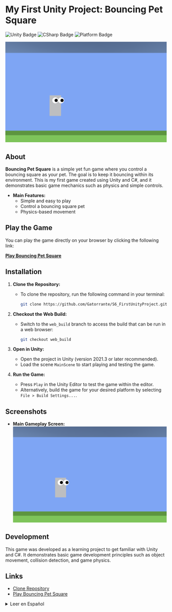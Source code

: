 # My First Unity Project: Bouncing Pet Square

![Unity Badge](https://img.shields.io/badge/Unity-2021.3-blue)
![CSharp Badge](https://img.shields.io/badge/C%23-yes-green)
![Platform Badge](https://img.shields.io/badge/Web-yes-lightgrey)

![Screenshot](screenshot.png)

## About

**Bouncing Pet Square** is a simple yet fun game where you control a bouncing square as your pet. The goal is to keep it bouncing within its environment. This is my first game created using Unity and C#, and it demonstrates basic game mechanics such as physics and simple controls.

- **Main Features:**
  - Simple and easy to play
  - Control a bouncing square pet
  - Physics-based movement

## Play the Game

You can play the game directly on your browser by clicking the following link:

[**Play Bouncing Pet Square**](https://gatorrante.github.io/S6_FirstUnityProject/)

## Installation

1. **Clone the Repository:**
   - To clone the repository, run the following command in your terminal:
     ```bash
     git clone https://github.com/Gatorrante/S6_FirstUnityProject.git
     ```

2. **Checkout the Web Build:**
   - Switch to the `web_build` branch to access the build that can be run in a web browser:
     ```bash
     git checkout web_build
     ```

3. **Open in Unity:**
   - Open the project in Unity (version 2021.3 or later recommended).
   - Load the scene `MainScene` to start playing and testing the game.

4. **Run the Game:**
   - Press `Play` in the Unity Editor to test the game within the editor.
   - Alternatively, build the game for your desired platform by selecting `File > Build Settings...`.

## Screenshots

- **Main Gameplay Screen:**
  ![Main Gameplay Screen](screenshot.png)

## Development

This game was developed as a learning project to get familiar with Unity and C#. It demonstrates basic game development principles such as object movement, collision detection, and game physics.

## Links

- [Clone Repository](https://github.com/Gatorrante/S6_FirstUnityProject)
- [Play Bouncing Pet Square](https://gatorrante.github.io/S6_FirstUnityProject/)

<details>
  <summary>Leer en Español</summary>

  # Mi Primer Proyecto en Unity: Cuadrado Mascota Rebotador

  ![Unity Badge](https://img.shields.io/badge/Unity-2021.3-blue)
  ![CSharp Badge](https://img.shields.io/badge/C%23-yes-green)
  ![Platform Badge](https://img.shields.io/badge/Web-yes-lightgrey)

  ![Captura de Pantalla](screenshot.png)

  ## Acerca de

  **Cuadrado Mascota Rebotador** es un juego simple pero divertido donde controlas un cuadrado rebotador como tu mascota. El objetivo es mantenerlo rebotando dentro de su entorno. Este es mi primer juego creado usando Unity y C#, y demuestra mecánicas de juego básicas como física y controles simples.

  - **Características Principales:**
    - Simple y fácil de jugar
    - Controla una mascota cuadrada rebotadora
    - Movimiento basado en física

  ## Jugar al Juego

  Puedes jugar al juego directamente en tu navegador haciendo clic en el siguiente enlace:

  [**Jugar a Cuadrado Mascota Rebotador**](https://gatorrante.github.io/S6_FirstUnityProject/)

  ## Instalación

  1. **Clonar el Repositorio:**
     - Para clonar el repositorio, ejecuta el siguiente comando en tu terminal:
       ```bash
       git clone https://github.com/Gatorrante/S6_FirstUnityProject.git
       ```

  2. **Cambiar a la Build Web:**
     - Cambia a la rama `web_build` para acceder a la build que puede ejecutarse en un navegador web:
       ```bash
       git checkout web_build
       ```

  3. **Abrir en Unity:**
     - Abre el proyecto en Unity (se recomienda la versión 2021.3 o posterior).
     - Carga la escena `MainScene` para comenzar a jugar y probar el juego.

  4. **Ejecutar el Juego:**
     - Presiona `Play` en el Editor de Unity para probar el juego dentro del editor.
     - Alternativamente, construye el juego para la plataforma que desees seleccionando `Archivo > Configuración de la Build...`.

  ## Capturas de Pantalla

  - **Pantalla Principal del Juego:**
    ![Pantalla Principal del Juego](screenshot.png)

  ## Desarrollo

  Este juego fue desarrollado como un proyecto de aprendizaje para familiarizarme con Unity y C#. Demuestra principios básicos de desarrollo de juegos como el movimiento de objetos, detección de colisiones y la física del juego.

  ## Enlaces

  - [Clonar Repositorio](https://github.com/Gatorrante/S6_FirstUnityProject)
  - [Jugar a Cuadrado Mascota Rebotador](https://gatorrante.github.io/S6_FirstUnityProject/)
</details>
